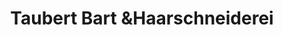 ---
title: "Taubert Bart &Haarschneiderei"
url: /wedemark/taubert-bart-undhaarschneiderei/
shop: Friseur
---